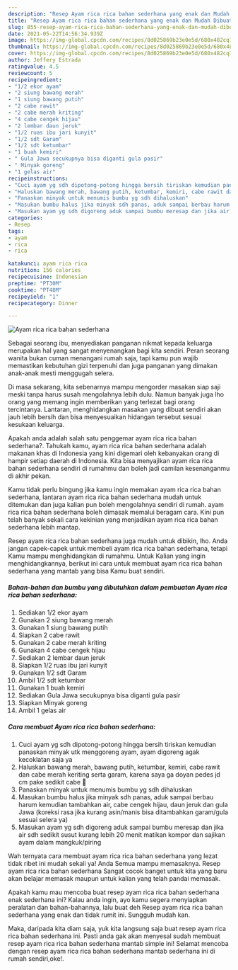 ```yaml
---
description: "Resep Ayam rica rica bahan sederhana yang enak dan Mudah Dibuat"
title: "Resep Ayam rica rica bahan sederhana yang enak dan Mudah Dibuat"
slug: 855-resep-ayam-rica-rica-bahan-sederhana-yang-enak-dan-mudah-dibuat
date: 2021-05-22T14:56:34.939Z
image: https://img-global.cpcdn.com/recipes/8d025869b23e0e5d/680x482cq70/ayam-rica-rica-bahan-sederhana-foto-resep-utama.jpg
thumbnail: https://img-global.cpcdn.com/recipes/8d025869b23e0e5d/680x482cq70/ayam-rica-rica-bahan-sederhana-foto-resep-utama.jpg
cover: https://img-global.cpcdn.com/recipes/8d025869b23e0e5d/680x482cq70/ayam-rica-rica-bahan-sederhana-foto-resep-utama.jpg
author: Jeffery Estrada
ratingvalue: 4.5
reviewcount: 5
recipeingredient:
- "1/2 ekor ayam"
- "2 siung bawang merah"
- "1 siung bawang putih"
- "2 cabe rawit"
- "2 cabe merah kriting"
- "4 cabe cengek hijau"
- "2 lembar daun jeruk"
- "1/2 ruas ibu jari kunyit"
- "1/2 sdt Garam"
- "1/2 sdt ketumbar"
- "1 buah kemiri"
- " Gula Jawa secukupnya bisa diganti gula pasir"
- " Minyak goreng"
- "1 gelas air"
recipeinstructions:
- "Cuci ayam yg sdh dipotong-potong hingga bersih tiriskan kemudian panaskan minyak utk menggoreng ayam, ayam digoreng agak kecoklatan saja ya"
- "Haluskan bawang merah, bawang putih, ketumbar, kemiri, cabe rawit dan cabe merah keriting serta garam, karena saya ga doyan pedes jd cm pake sedikit cabe 🤭"
- "Panaskan minyak untuk menumis bumbu yg sdh dihaluskan"
- "Masukan bumbu halus jika minyak sdh panas, aduk sampai berbau harum kemudian tambahkan air, cabe cengek hijau, daun jeruk dan gula Jawa (koreksi rasa jika kurang asin/manis bisa ditambahkan garam/gula sesuai selera ya)"
- "Masukan ayam yg sdh digoreng aduk sampai bumbu meresap dan jika air sdh sedikit susut kurang lebih 20 menit matikan kompor dan sajikan ayam dalam mangkuk/piring"
categories:
- Resep
tags:
- ayam
- rica
- rica

katakunci: ayam rica rica 
nutrition: 156 calories
recipecuisine: Indonesian
preptime: "PT30M"
cooktime: "PT48M"
recipeyield: "1"
recipecategory: Dinner

---
```



![Ayam rica rica bahan sederhana](https://img-global.cpcdn.com/recipes/8d025869b23e0e5d/680x482cq70/ayam-rica-rica-bahan-sederhana-foto-resep-utama.jpg)

Sebagai seorang ibu, menyediakan panganan nikmat kepada keluarga merupakan hal yang sangat menyenangkan bagi kita sendiri. Peran seorang  wanita bukan cuman menangani rumah saja, tapi kamu pun wajib memastikan kebutuhan gizi terpenuhi dan juga panganan yang dimakan anak-anak mesti menggugah selera.

Di masa  sekarang, kita sebenarnya mampu mengorder masakan siap saji meski tanpa harus susah mengolahnya lebih dulu. Namun banyak juga lho orang yang memang ingin memberikan yang terlezat bagi orang tercintanya. Lantaran, menghidangkan masakan yang dibuat sendiri akan jauh lebih bersih dan bisa menyesuaikan hidangan tersebut sesuai kesukaan keluarga. 



Apakah anda adalah salah satu penggemar ayam rica rica bahan sederhana?. Tahukah kamu, ayam rica rica bahan sederhana adalah makanan khas di Indonesia yang kini digemari oleh kebanyakan orang di hampir setiap daerah di Indonesia. Kita bisa menyajikan ayam rica rica bahan sederhana sendiri di rumahmu dan boleh jadi camilan kesenanganmu di akhir pekan.

Kamu tidak perlu bingung jika kamu ingin memakan ayam rica rica bahan sederhana, lantaran ayam rica rica bahan sederhana mudah untuk ditemukan dan juga kalian pun boleh mengolahnya sendiri di rumah. ayam rica rica bahan sederhana boleh dimasak memalui beragam cara. Kini pun telah banyak sekali cara kekinian yang menjadikan ayam rica rica bahan sederhana lebih mantap.

Resep ayam rica rica bahan sederhana juga mudah untuk dibikin, lho. Anda jangan capek-capek untuk membeli ayam rica rica bahan sederhana, tetapi Kamu mampu menghidangkan di rumahmu. Untuk Kalian yang ingin menghidangkannya, berikut ini cara untuk membuat ayam rica rica bahan sederhana yang mantab yang bisa Kamu buat sendiri.

<!--inarticleads1-->

##### Bahan-bahan dan bumbu yang dibutuhkan dalam pembuatan Ayam rica rica bahan sederhana:

1. Sediakan 1/2 ekor ayam
1. Gunakan 2 siung bawang merah
1. Gunakan 1 siung bawang putih
1. Siapkan 2 cabe rawit
1. Gunakan 2 cabe merah kriting
1. Gunakan 4 cabe cengek hijau
1. Sediakan 2 lembar daun jeruk
1. Siapkan 1/2 ruas ibu jari kunyit
1. Gunakan 1/2 sdt Garam
1. Ambil 1/2 sdt ketumbar
1. Gunakan 1 buah kemiri
1. Sediakan  Gula Jawa secukupnya bisa diganti gula pasir
1. Siapkan  Minyak goreng
1. Ambil 1 gelas air




<!--inarticleads2-->

##### Cara membuat Ayam rica rica bahan sederhana:

1. Cuci ayam yg sdh dipotong-potong hingga bersih tiriskan kemudian panaskan minyak utk menggoreng ayam, ayam digoreng agak kecoklatan saja ya
1. Haluskan bawang merah, bawang putih, ketumbar, kemiri, cabe rawit dan cabe merah keriting serta garam, karena saya ga doyan pedes jd cm pake sedikit cabe 🤭
1. Panaskan minyak untuk menumis bumbu yg sdh dihaluskan
1. Masukan bumbu halus jika minyak sdh panas, aduk sampai berbau harum kemudian tambahkan air, cabe cengek hijau, daun jeruk dan gula Jawa (koreksi rasa jika kurang asin/manis bisa ditambahkan garam/gula sesuai selera ya)
1. Masukan ayam yg sdh digoreng aduk sampai bumbu meresap dan jika air sdh sedikit susut kurang lebih 20 menit matikan kompor dan sajikan ayam dalam mangkuk/piring




Wah ternyata cara membuat ayam rica rica bahan sederhana yang lezat tidak ribet ini mudah sekali ya! Anda Semua mampu memasaknya. Resep ayam rica rica bahan sederhana Sangat cocok banget untuk kita yang baru akan belajar memasak maupun untuk kalian yang telah pandai memasak.

Apakah kamu mau mencoba buat resep ayam rica rica bahan sederhana enak sederhana ini? Kalau anda ingin, ayo kamu segera menyiapkan peralatan dan bahan-bahannya, lalu buat deh Resep ayam rica rica bahan sederhana yang enak dan tidak rumit ini. Sungguh mudah kan. 

Maka, daripada kita diam saja, yuk kita langsung saja buat resep ayam rica rica bahan sederhana ini. Pasti anda gak akan menyesal sudah membuat resep ayam rica rica bahan sederhana mantab simple ini! Selamat mencoba dengan resep ayam rica rica bahan sederhana mantab sederhana ini di rumah sendiri,oke!.

